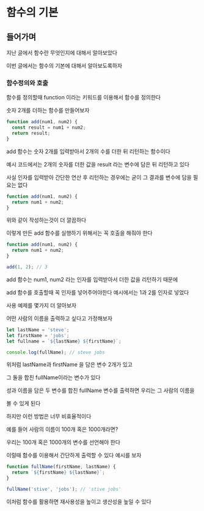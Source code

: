 # 함수의 기본

## 들어가며

지난 글에서 함수란 무엇인지에 대해서 알아보았다

이번 글에서는 함수의 기본에 대해서 알아보도록하자

### 함수정의와 호출

함수를 정의할때 function 이라는 키워드를 이용해서 함수를 정의한다

숫자 2개를 더하는 함수를 만들어보자

```jsx
function add(num1, num2) {
  const result = num1 + num2;
  return result;
}
```

add 함수는 숫자 2개를 입력받아서 2개의 수를 더한 뒤 리턴하는 함수이다

예시 코드에서는 2개의 숫자를 더한 값을 result 라는 변수에 담은 뒤 리턴하고 있다

사실 인자를 입력받아 간단한 연산 후 리턴하는 경우에는 굳이 그 결과를 변수에 담을 필요는 없다

```jsx
function add(num1, num2) {
  return num1 + num2;
}
```

위와 같이 작성하는것이 더 깔끔하다

이렇게 만든 add 함수를 실행하기 위해서는 꼭 호출을 해줘야 한다

```jsx
function add(num1, num2) {
  return num1 + num2;
}

add(1, 2); // 3
```

add 함수는 num1, num2 라는 인자를 입력받아서 더한 값을 리턴하기 때문에

add 함수를 호출할때 꼭 인자를 넣어주어야한다 예시에서는 1과 2를 인자로 넣었다

사용 예제를 몇가지 더 알아보자

어떤 사람의 이름을 출력하고 싶다고 가정해보자

```jsx
let lastName = 'steve';
let firstName = 'jobs';
let fullname = `${lastName} ${firstName}`;

console.log(fullName); // steve jobs
```

위처럼 lastName과 firstName 을 담은 변수 2개가 있고

그 둘을 합친 fullName이라는 변수가 있다

성과 이름을 담은 두 변수를 합친 fullName 변수를 출력하면 우리는 그 사람의 이름을

볼 수 있게 된다

하지만 이런 방법은 너무 비효율적이다

예를 들어 사람의 이름이 100개 혹은 1000개라면?

우리는 100개 혹은 1000개의 변수를 선언해야 한다

이럴때 함수를 이용해서 간단하게 출력할 수 있다 예시를 보자

```jsx
function fullName(firstName, lastName) {
  return `${firstName} ${lastName}`;
}

fullName('stive', 'jobs'); // 'stive jobs'
```

이처럼 함수를 활용하면 재사용성을 높이고 생산성을 높일 수 있다
